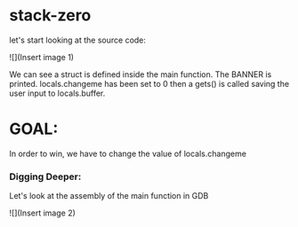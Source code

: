 # stack-zero

let's start looking at the source code:

![](Insert image 1)

We can see a struct is defined inside the main function.
The BANNER is printed.
locals.changeme has been set to 0 then a gets() is called saving the
user input to locals.buffer.

# GOAL:
In order to win, we have to change the value of locals.changeme

### Digging Deeper:

Let's look at the assembly of the main function in GDB

![](Insert image 2)




